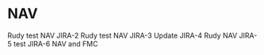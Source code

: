 # NAV
Rudy test NAV
JIRA-2 Rudy test NAV
JIRA-3 Update
JIRA-4 Rudy NAV
JIRA-5 test
JIRA-6 NAV and FMC
